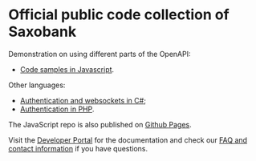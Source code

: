 # Official public code collection of Saxobank

Demonstration on using different parts of the OpenAPI:

- [Code samples in Javascript](https://github.com/SaxoBank/openapi-samples-js).

Other languages:

- [Authentication and websockets in C#](https://github.com/SaxoBank/openapi-samples-csharp);
- [Authentication in PHP](https://github.com/SaxoBank/openapi-samples-php).

The JavaScript repo is also published on [Github Pages](https://saxobank.github.io/openapi-samples-js/).

Visit the [Developer Portal](https://www.developer.saxo/) for the documentation and check our [FAQ and contact information](https://openapi.help.saxo/) if you have questions.
